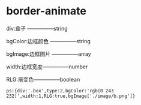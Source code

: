 # border-animate

div:盒子  —————string

bgColor:边框颜色 —————string

bgImage:边框图片 —————array

width:边框宽度—————number

RLG:渐变色—————boolean

`ps:{div:'.box',type:2,bgColor:'rgb(0 243 232)',width:1,RLG:true,bgImage['./image/b.png']}`

